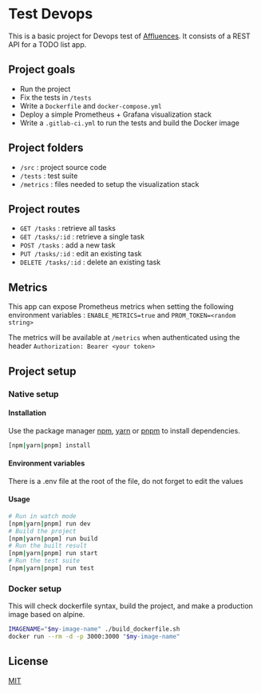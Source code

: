 # Test Devops

This is a basic project for Devops test of [Affluences](https://affluences.com/). It consists of a REST API for a TODO list app.

## Project goals

- Run the project
- Fix the tests in `/tests`
- Write a `Dockerfile` and `docker-compose.yml`
- Deploy a simple Prometheus + Grafana visualization stack
- Write a `.gitlab-ci.yml` to run the tests and build the Docker image

## Project folders

- `/src` : project source code
- `/tests` : test suite
- `/metrics` : files needed to setup the visualization stack

## Project routes

- `GET /tasks` : retrieve all tasks
- `GET /tasks/:id` : retrieve a single task
- `POST /tasks` : add a new task
- `PUT /tasks/:id` : edit an existing task
- `DELETE /tasks/:id` : delete an existing task

## Metrics

This app can expose Prometheus metrics when setting the following environment variables : `ENABLE_METRICS=true` and `PROM_TOKEN=<random string>`

The metrics will be available at `/metrics` when authenticated using the header `Authorization: Bearer <your token>`

## Project setup
### Native setup
#### Installation

Use the package manager [npm](https://nodejs.org/en/download/), [yarn](https://yarnpkg.com/getting-started/install) or [pnpm](https://pnpm.io/fr/installation) to install dependencies.

```bash
[npm|yarn|pnpm] install
```

#### Environment variables

There is a .env file at the root of the file, do not forget to edit the values

#### Usage

```bash
# Run in watch mode
[npm|yarn|pnpm] run dev
# Build the project
[npm|yarn|pnpm] run build
# Run the built result
[npm|yarn|pnpm] run start
# Run the test suite
[npm|yarn|pnpm] run test
```

### Docker setup
This will check dockerfile syntax, build the project, and make a production image based on alpine.

```bash
IMAGENAME="$my-image-name" ./build_dockerfile.sh
docker run --rm -d -p 3000:3000 "$my-image-name" 
```

## License
[MIT](https://choosealicense.com/licenses/mit/)
